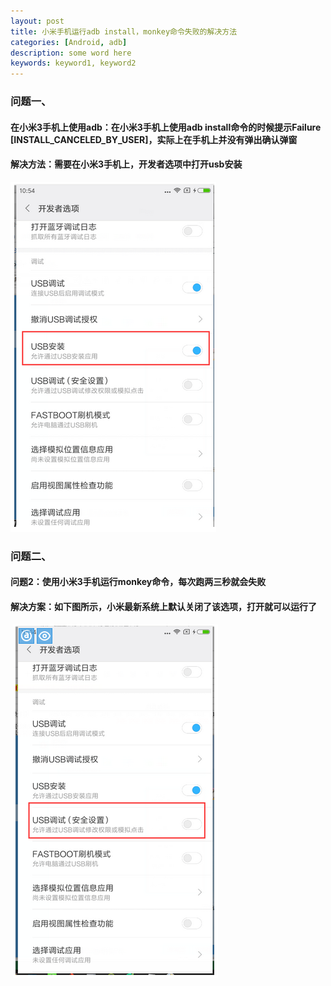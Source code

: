 ```yaml
---
layout: post
title: 小米手机运行adb install，monkey命令失败的解决方法
categories: [Android, adb]
description: some word here
keywords: keyword1, keyword2
---
```



### 问题一、
#### 在小米3手机上使用adb：在小米3手机上使用adb install命令的时候提示Failure [INSTALL_CANCELED_BY_USER]，实际上在手机上并没有弹出确认弹窗
#### 解决方法：需要在小米3手机上，开发者选项中打开usb安装
![](/images/2017-3-16-1.png)

### 问题二、
#### 问题2：使用小米3手机运行monkey命令，每次跑两三秒就会失败
#### 解决方案：​如下图所示，小米最新系统上默认关闭了该选项，打开就可以运行了
​
![](/images/2017-3-16-2.png)



 


